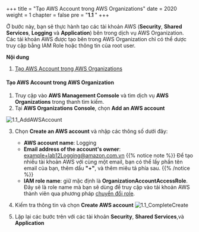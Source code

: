 +++
title = "Tạo AWS Account trong AWS Organizations"
date = 2020
weight = 1
chapter = false
pre = "<b>1.1 </b>"
+++

Ở bước này, bạn sẽ thực hành tạo các tài khoản AWS (**Security**, **Shared Services**, **Logging** và **Application**) bên trong dịch vụ AWS Organization. Các tải khoản AWS được tạo bên trong AWS Organization chỉ có thể dược truy cập bằng IAM Role hoặc thông tin của root user.

**Nội dung**
1. [Tạo AWS Account trong AWS Organizations](#tạo-aws-account-trong-aws-organization)

#### Tạo AWS Account trong AWS Organization
1. Truy cập vào **AWS Management Comsole** và tìm dịch vụ **AWS Organizations** trong thanh tìm kiếm.
2. Tại **AWS Organizations Console**, chọn **Add an AWS account**

![1.1_AddAWSAccount](../../../images/1/1.1_AddAWSAccount.png?width=90pc)

3. Chọn **Create an AWS account** và nhập các thông số dưới đây:
    - **AWS account name**: Logging
    - **Email address of the account's owner**: example+lab12Logging@amazon.com.vn
{{% notice note %}}
Để tạo nhiều tài khoản AWS với cùng một email, bạn có thể lấy phần tên email của bạn, thêm dấu **"+"**, và thêm miêu tả phía sau.
{{% /notice %}}
    - **IAM role name**: giữ mặc định là **OrganizationAccountAccessRole**. Đây sẽ là role name mà bạn sẽ dùng để truy cập vào tải khoản AWS thành viên qua phương pháp [chuyển đổi role](https://000002.awsstudygroup.com/3-switch-roles/).

4. Kiếm tra thông tin và chọn **Create AWS account**
![1.1_CompleteCreate](../../../images/1/1.1_CompleteCreate.png?width=90pc)
5. Lặp lại các bước trên với các tài khoản **Security**, **Shared Services**,và **Application**

